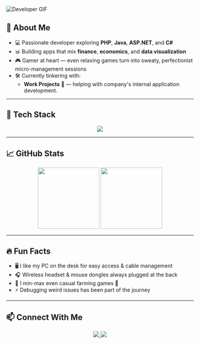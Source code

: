 ![Developer GIF](https://i.giphy.com/lpHQvZu6stHKo.webp)  

## 🚀 About Me
- 💻 Passionate developer exploring **PHP**, **Java**, **ASP.NET**, and **C#**  
- 📊 Building apps that mix **finance**, **economics**, and **data visualization**  
- 🎮 Gamer at heart — even relaxing games turn into sweaty, perfectionist micro-management sessions
- 🛠️ Currently tinkering with:
  - **Work Projects** 💼 — helping with company's internal application development. 
---

## 🧰 Tech Stack
<p align="center">
  <img src="https://skillicons.dev/icons?i=java,kotlin,c,c++,cs,python,dotnet,js,ts,react,nextjs,html,css,tailwind,bootstrap,php,laravel,codeigniter,mysql,postgres,git,linux" />
</p>

---

## 📈 GitHub Stats
<p align="center">
  <img src="https://github-readme-stats.vercel.app/api?username=JoshuaManasye&show_icons=true&theme=tokyonight" height="165"/>
  <img src="https://github-readme-stats.vercel.app/api/top-langs/?username=JoshuaManasye&layout=compact&theme=tokyonight" height="165"/>
</p>

---

## 🔥 Fun Facts
- 🖥️ I like my PC on the desk for easy access & cable management  
- 🎧 Wireless headset & mouse dongles always plugged at the back  
- 🧩 I min-max even casual farming games 🌱  
- ⚡ Debugging weird issues has been part of the journey  

---

## 📫 Connect With Me
<p align="center">
  <a href="https://www.linkedin.com/in/joshua-manasye/" target="_blank">
    <img src="https://skillicons.dev/icons?i=linkedin" />
  </a>
  <a href="https://www.instagram.com/joshuamanasye/">
    <img src="https://skillicons.dev/icons?i=instagram" />
  </a>
</p>

